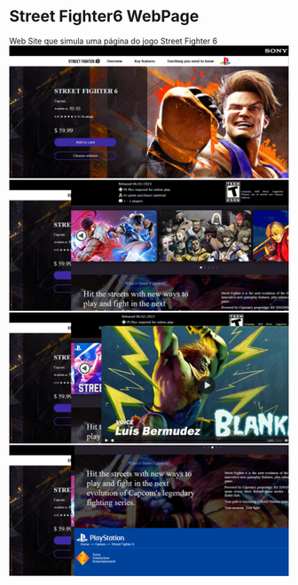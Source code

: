 # Street Fighter6 WebPage 

 Web Site que simula uma página do jogo Street Fighter 6
 ![Imagem 1](Pag1.png)
 ![Texto Alternativo](Pag2.png)
 ![Texto Alternativo](Pag3.png)
 ![Texto Alternativo](Pag4.png)
